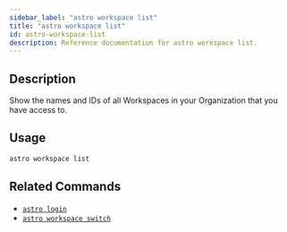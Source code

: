 ```yaml
---
sidebar_label: "astro workspace list"
title: "astro workspace list"
id: astro-workspace-list
description: Reference documentation for astro workspace list.
---
```


## Description

Show the names and IDs of all Workspaces in your Organization that you have access to.

## Usage

```sh
astro workspace list
```

## Related Commands

- [`astro login`](cli/astro-login.md)
- [`astro workspace switch`](cli/astro-workspace-switch.md)
